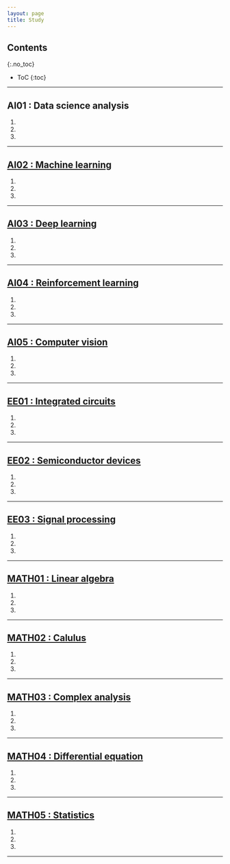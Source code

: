 ```yaml
---
layout: page
title: Study
---
```


## Contents
{:.no_toc}

* ToC
{:toc}

---

## AI01 : Data science analysis

<ol>
  <li><a href=''></li>
  <li><a href=''></li>
  <li><a href=''></li>
</ol>

---

## AI02 : Machine learning

<ol>
  <li><a href=''></li>
  <li><a href=''></li>
  <li><a href=''></li>
</ol>

---

## AI03 : Deep learning

<ol>
  <li><a href=''></li>
  <li><a href=''></li>
  <li><a href=''></li>
</ol>

---

## AI04 : Reinforcement learning

<ol>
  <li><a href=''></li>
  <li><a href=''></li>
  <li><a href=''></li>
</ol>

---

## AI05 : Computer vision

<ol>
  <li><a href=''></li>
  <li><a href=''></li>
  <li><a href=''></li>
</ol>


---

## EE01 : Integrated circuits

<ol>
  <li><a href=''></li>
  <li><a href=''></li>
  <li><a href=''></li>
</ol>

---

## EE02 : Semiconductor devices

<ol>
  <li><a href=''></li>
  <li><a href=''></li>
  <li><a href=''></li>
</ol>

---

## EE03 : Signal processing

<ol>
  <li><a href=''></li>
  <li><a href=''></li>
  <li><a href=''></li>
</ol>

---

## MATH01 : Linear algebra

<ol>
  <li><a href=''></li>
  <li><a href=''></li>
  <li><a href=''></li>
</ol>

---

## MATH02 : Calulus

<ol>
  <li><a href=''></li>
  <li><a href=''></li>
  <li><a href=''></li>
</ol>

---

## MATH03 : Complex analysis

<ol>
  <li><a href=''></li>
  <li><a href=''></li>
  <li><a href=''></li>
</ol>

---

## MATH04 : Differential equation

<ol>
  <li><a href=''></li>
  <li><a href=''></li>
  <li><a href=''></li>
</ol>

---

## MATH05 : Statistics

<ol>
  <li><a href=''></li>
  <li><a href=''></li>
  <li><a href=''></li>
</ol>


---
